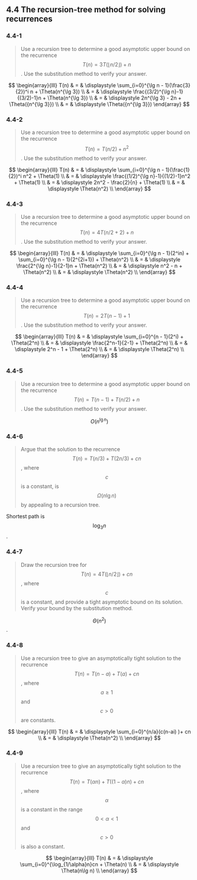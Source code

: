 ## 4.4 The recursion-tree method for solving recurrences

### 4.4-1

> Use a recursion tree to determine a good asymptotic upper bound on the recurrence $$T(n)=3T(\left \lfloor n / 2 \right \rfloor) + n$$. Use the substitution method to verify your answer.

$$
\begin{array}{lll}
T(n) & = & \displaystyle \sum_{i=0}^{\lg n - 1}(\frac{3}{2})^i n + \Theta(n^{\lg 3}) \\
& = & \displaystyle \frac{(3/2)^{\lg n}-1}{(3/2)-1}n + \Theta(n^{\lg 3}) \\
& = & \displaystyle 2n^{\lg 3} - 2n + \Theta({n^{\lg 3}}) \\
& = & \displaystyle \Theta({n^{\lg 3}})
\end{array}
$$

### 4.4-2

> Use a recursion tree to determine a good asymptotic upper bound on the recurrence $$T(n)=T(n/2)+n^2$$. Use the substitution method to verify your answer.

$$
\begin{array}{lll}
T(n) & = & \displaystyle \sum_{i=0}^{\lg n - 1}(\frac{1}{2})^i n^2 + \Theta(1) \\
& = & \displaystyle \frac{(1/2)^{\lg n}-1}{(1/2)-1}n^2 + \Theta(1) \\
& = & \displaystyle 2n^2 - \frac{2}{n} + \Theta(1) \\
& = & \displaystyle \Theta(n^2) \\
\end{array}
$$

### 4.4-3

> Use a recursion tree to determine a good asymptotic upper bound on the recurrence $$T(n)=4T(n/2+2)+n$$. Use the substitution method to verify your answer.

$$
\begin{array}{lll}
T(n) & = & \displaystyle \sum_{i=0}^{\lg n - 1}(2^in) + \sum_{i=0}^{\lg n - 1}(2^{2i+1}) + \Theta(n^2) \\
& = & \displaystyle \frac{2^{\lg n}-1}{2-1}n + \Theta(n^2) \\
& = & \displaystyle n^2 - n + \Theta(n^2) \\
& = & \displaystyle \Theta(n^2) \\
\end{array}
$$

### 4.4-4

> Use a recursion tree to determine a good asymptotic upper bound on the recurrence $$T(n)=2T(n-1)+1$$. Use the substitution method to verify your answer.

$$
\begin{array}{lll}
T(n) & = & \displaystyle \sum_{i=0}^{n - 1}(2^i) + \Theta(2^n) \\
& = & \displaystyle \frac{2^n-1}{2-1} + \Theta(2^n) \\
& = & \displaystyle 2^n - 1 + \Theta(2^n) \\
& = & \displaystyle \Theta(2^n) \\
\end{array}
$$

### 4.4-5

> Use a recursion tree to determine a good asymptotic upper bound on the recurrence $$T(n)=T(n-1)+T(n/2)+n$$. Use the substitution method to verify your answer.

$$
O(n^{\lg n})
$$

### 4.4-6

> Argue that the solution to the recurrence $$T(n)=T(n/3)+T(2n/3)+cn$$, where $$c$$ is a constant, is $$\Omega(n \lg n)$$ by appealing to a recursion tree.

Shortest path is $$\log_3n$$.

### 4.4-7

> Draw the recursion tree for $$T(n)=4T(\left \lfloor n / 2 \rfloor \right) + cn$$, where $$c$$ is a constant, and provide a tight asymptotic bound on its solution. Verify your bound by the substitution method.

$$\Theta(n^2)$$.

### 4.4-8

> Use a recursion tree to give an asymptotically tight solution to the recurrence $$T(n) = T(n-a) + T(a) + cn$$, where $$a \ge 1$$ and $$c > 0 $$ are constants.

$$
\begin{array}{lll}
T(n) & = & \displaystyle \sum_{i=0}^{n/a}(c(n-ai) )+ cn \\
& = & \displaystyle \Theta(n^2) \\
\end{array}
$$

### 4.4-9

> Use a recursion tree to give an asymptotically tight solution to the recurrence $$T(n)=T(\alpha n)+T((1-\alpha)n)+cn$$, where $$\alpha$$ is a constant in the range $$0 < \alpha < 1$$ and $$c > 0$$ is also a constant.

$$
\begin{array}{lll}
T(n) & = & \displaystyle \sum_{i=0}^{\log_{1/\alpha}n}cn + \Theta(n) \\
& = & \displaystyle \Theta(n\lg n) \\
\end{array}
$$
